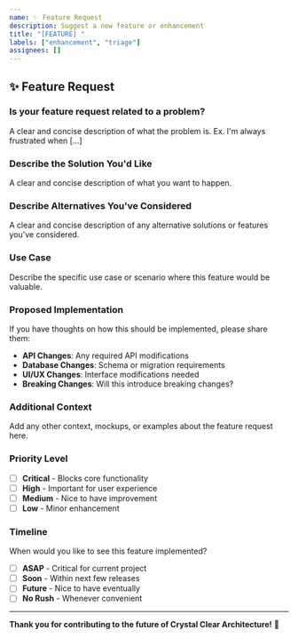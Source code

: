 ```yaml
---
name: ✨ Feature Request
description: Suggest a new feature or enhancement
title: "[FEATURE] "
labels: ["enhancement", "triage"]
assignees: []
---
```


## ✨ Feature Request

### **Is your feature request related to a problem?**

A clear and concise description of what the problem is. Ex. I'm always frustrated when [...]

### **Describe the Solution You'd Like**

A clear and concise description of what you want to happen.

### **Describe Alternatives You've Considered**

A clear and concise description of any alternative solutions or features you've considered.

### **Use Case**

Describe the specific use case or scenario where this feature would be valuable.

### **Proposed Implementation**

If you have thoughts on how this should be implemented, please share them:

- **API Changes**: Any required API modifications
- **Database Changes**: Schema or migration requirements
- **UI/UX Changes**: Interface modifications needed
- **Breaking Changes**: Will this introduce breaking changes?

### **Additional Context**

Add any other context, mockups, or examples about the feature request here.

### **Priority Level**

- [ ] **Critical** - Blocks core functionality
- [ ] **High** - Important for user experience
- [ ] **Medium** - Nice to have improvement
- [ ] **Low** - Minor enhancement

### **Timeline**

When would you like to see this feature implemented?

- [ ] **ASAP** - Critical for current project
- [ ] **Soon** - Within next few releases
- [ ] **Future** - Nice to have eventually
- [ ] **No Rush** - Whenever convenient

---

**Thank you for contributing to the future of Crystal Clear Architecture!** 🚀
